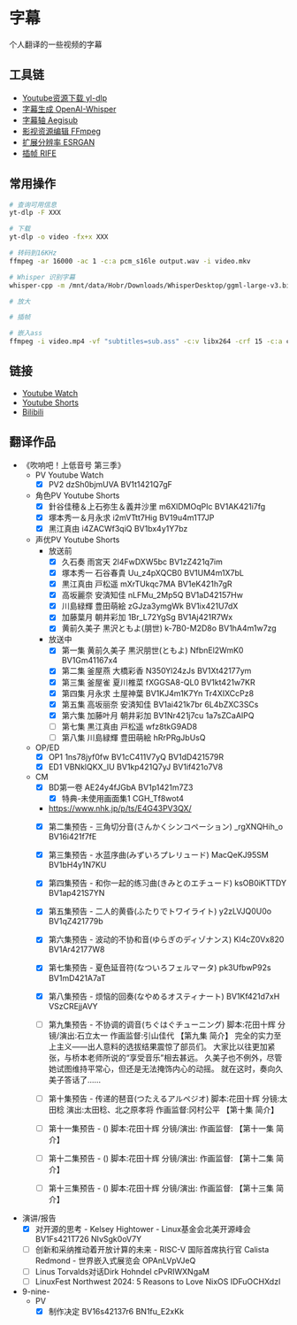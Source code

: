 # 字幕

个人翻译的一些视频的字幕

## 工具链

- [Youtube资源下载 yl-dlp](https://github.com/yt-dlp/yt-dlp)
- [字幕生成 OpenAI-Whisper](https://github.com/ggerganov/whisper.cpp)
- [字幕轴 Aegisub](https://github.com/arch1t3cht/Aegisub)
- [影视资源编辑 FFmpeg](https://github.com/FFmpeg/FFmpeg)
- [扩展分辨率 ESRGAN](https://github.com/xinntao/Real-ESRGAN/)
- [插帧 RIFE](https://github.com/Justin62628/Squirrel-RIFE)

## 常用操作

```bash
# 查询可用信息
yt-dlp -F XXX

# 下载
yt-dlp -o video -fx+x XXX

# 转码到16KHz
ffmpeg -ar 16000 -ac 1 -c:a pcm_s16le output.wav -i video.mkv

# Whisper 识别字幕
whisper-cpp -m /mnt/data/Hobr/Downloads/WhisperDesktop/ggml-large-v3.bin -osrt --debug-mode true -t 16 --print-colors -pp -l ja -f output.wav

# 放大

# 插帧

# 嵌入ass
ffmpeg -i video.mp4 -vf "subtitles=sub.ass" -c:v libx264 -crf 15 -c:a copy dist.mp4
```

## 链接

- [Youtube Watch](https://www.youtube.com/watch?v=)
- [Youtube Shorts](https://www.youtube.com/shorts/)
- [Bilibili](https://www.bilibili.com/video/)

## 翻译作品

- 《吹响吧！上低音号 第三季》
  - PV Youtube Watch
    - [x] PV2 dzSh0bjmUVA BV1t1421Q7gF

  - 角色PV Youtube Shorts
    - [x] 針谷佳穂＆上石弥生＆義井沙里 m6XlDMOqPIc BV1AK421i7fg
    - [x] 塚本秀一＆月永求 i2mVTtt7Hig BV19u4m1T7JP
    - [x] 黑江真由 i4ZACWf3qiQ BV1bx4y1Y7bz

  - 声优PV Youtube Shorts
    - 放送前
      - [x] 久石奏 雨宮天 2l4FwDXW5bc BV1zZ421q7im
      - [x] 塚本秀一 石谷春貴 Uu_z4pXQCB0 BV1UM4m1X7bL
      - [x] 黒江真由 戸松遥 mXrTUkqc7MA BV1eK421h7gR
      - [x] 高坂麗奈 安済知佳 nLFMu_2Mp5Q BV1aD42157Hw
      - [x] 川島緑輝 豊田萌絵 zGJza3ymgWk BV1ix421U7dX
      - [x] 加藤葉月 朝井彩加 1Br_L72YgSg BV1Aj421R7Wx
      - [x] 黄前久美子 黒沢ともよ(朋世) k-7B0-M2D8o BV1hA4m1w7zg
    - 放送中
      - [x] 第一集 黄前久美子 黒沢朋世(ともよ) NfbnEl2WmK0 BV1Gm41167x4
      - [x] 第二集 釜屋燕 大橋彩香 N350Yl24zJs BV1Xt42177ym
      - [x] 第三集 釜屋雀 夏川椎菜 fXGGSA8-QL0 BV1kt421w7KR
      - [x] 第四集 月永求 土屋神葉 BV1KJ4m1K7Yn Tr4XIXCcPz8
      - [x] 第五集 高坂丽奈 安済知佳 BV1ai421k7br 6L4bZXC3SCs
      - [x] 第六集 加藤叶月 朝井彩加 BV1Nr421j7cu 1a7sZCaAIPQ
      - [ ] 第七集 黒江真由 戸松遥 wfz8tkG9AD8
      - [ ] 第八集 川島緑輝 豊田萌絵 hRrPRgJbUsQ

  - OP/ED
    - [x] OP1 1ns78jyf0fw BV1cC411V7yQ BV1dD421579R
    - [x] ED1 VBNklQKX_IU BV1kp421Q7yJ BV1if421o7V8

  - CM
    - [x] BD第一卷 AE24y4fJGbA BV1p1421m7Z3
      - [x] 特典-未使用画面集1  CGH_Tf8wot4

    - <https://www.nhk.jp/p/ts/E4G43PV3QX/>
    - [x] 第二集预告 - 三角切分音(さんかくシンコペーション) _rgXNQHih_o BV16i421f7fE
    - [x] 第三集预告 - 水蓝序曲(みずいろプレリュード) MacQeKJ95SM BV1bH4y1N7KU
    - [x] 第四集预告 - 和你一起的练习曲(きみとのエチュード) ksOB0iKTTDY BV1ap421S7YN
    - [x] 第五集预告 - 二人的黄昏(ふたりでトワイライト) y2zLVJQ0U0o BV1qZ421779b
    - [x] 第六集预告 - 波动的不协和音(ゆらぎのディゾナンス) Kl4cZ0Vx820 BV1Ar42177W8
    - [x] 第七集预告 - 夏色延音符(なついろフェルマータ) pk3UfbwP92s BV1mD421A7aT
    - [x] 第八集预告 - 烦恼的回奏(なやめるオスティナート) BV1Kf421d7xH VSzCREjjAVY

    - [ ] 第九集预告 - 不协调的调音(ちぐはぐチューニング)
      脚本:花田十辉 分镜/演出:石立太一 作画监督:引山佳代
      【第九集 简介】
      完全的实力至上主义——出人意料的选拔结果震惊了部员们。
      大家比以往更加紧张，与桥本老师所说的“享受音乐”相去甚远。
      久美子也不例外，尽管她试图维持平常心，但还是无法掩饰内心的动摇。
      就在这时，奏向久美子答话了......

    - [ ] 第十集预告 - 传递的琶音(つたえるアルペジオ)
      脚本:花田十辉 分镜:太田稔 演出:太田稔、北之原孝将 作画监督:冈村公平
      【第十集 简介】

    - [ ] 第十一集预告 - ()
      脚本:花田十辉 分镜/演出: 作画监督:
      【第十一集 简介】

    - [ ] 第十二集预告 - ()
      脚本:花田十辉 分镜/演出: 作画监督:
      【第十二集 简介】

    - [ ] 第十三集预告 - ()
      脚本:花田十辉 分镜/演出: 作画监督:
      【第十三集 简介】

- 演讲/报告
  - [x] 对开源的思考 - Kelsey Hightower - Linux基金会北美开源峰会 BV1Fs421T726 NIvSgk0oV7Y
  - [ ] 创新和采纳推动着开放计算的未来 - RISC-V 国际首席执行官 Calista Redmond - 世界嵌入式展览会 OPAnLVpVJeQ
  - [ ] Linus Torvalds对话Dirk Hohndel cPvRIWXNgaM
  - [ ] LinuxFest Northwest 2024: 5 Reasons to Love NixOS  IDFuOCHXdzI

- 9-nine-
  - PV
    - [x] 制作决定 BV16s42137r6 BN1fu_E2xKk
